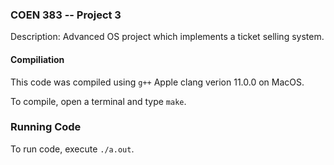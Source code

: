 ### COEN 383 -- Project 3

Description: Advanced OS project which implements a ticket selling system.

#### Compiliation

This code was compiled using ```g++``` Apple clang verion 11.0.0 on MacOS.

To compile, open a terminal and type ```make```.

### Running Code

To run code, execute ```./a.out```.